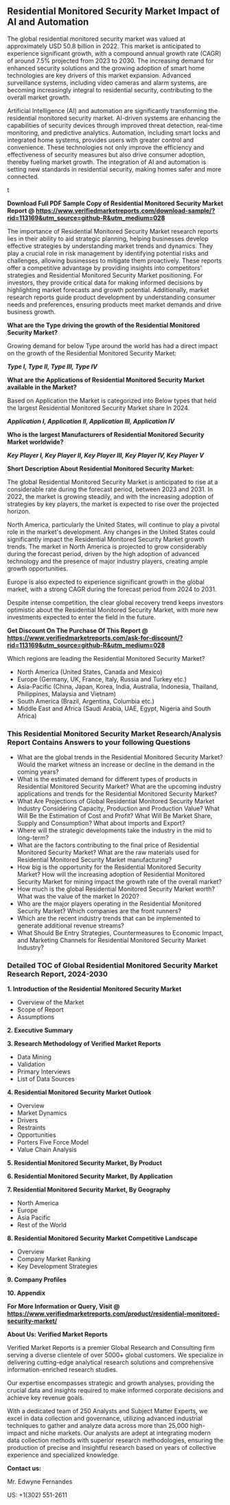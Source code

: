 <h2>Residential Monitored Security Market Impact of AI and Automation</h2><p>The global residential monitored security market was valued at approximately USD 50.8 billion in 2022. This market is anticipated to experience significant growth, with a compound annual growth rate (CAGR) of around 7.5% projected from 2023 to 2030. The increasing demand for enhanced security solutions and the growing adoption of smart home technologies are key drivers of this market expansion. Advanced surveillance systems, including video cameras and alarm systems, are becoming increasingly integral to residential security, contributing to the overall market growth.</p><p>Artificial Intelligence (AI) and automation are significantly transforming the residential monitored security market. AI-driven systems are enhancing the capabilities of security devices through improved threat detection, real-time monitoring, and predictive analytics. Automation, including smart locks and integrated home systems, provides users with greater control and convenience. These technologies not only improve the efficiency and effectiveness of security measures but also drive consumer adoption, thereby fueling market growth. The integration of AI and automation is setting new standards in residential security, making homes safer and more connected.</p>t</p><p id="" class=""><strong>Download Full PDF Sample Copy of Residential Monitored Security Market Report @ <a href="https://www.verifiedmarketreports.com/download-sample/?rid=113169&utm_source=github-R&utm_medium=028" target="_blank">https://www.verifiedmarketreports.com/download-sample/?rid=113169&utm_source=github-R&utm_medium=028</a></strong></p><p>The importance of&nbsp;Residential Monitored Security Market research reports lies in their ability to aid strategic planning, helping businesses develop effective strategies by understanding market trends and dynamics. They play a crucial role in risk management by identifying potential risks and challenges, allowing businesses to mitigate them proactively. These reports offer a competitive advantage by providing insights into competitors' strategies and Residential Monitored Security Market positioning. For investors, they provide critical data for making informed decisions by highlighting market forecasts and growth potential. Additionally, market research reports guide product development by understanding consumer needs and preferences, ensuring products meet market demands and drive business growth.</p><p><strong>What are the&nbsp;Type driving the growth of the Residential Monitored Security Market?</strong></p><p id="" class="">Growing demand for below Type around the world has had a direct impact on the growth of the Residential Monitored Security Market:</p><em><strong>Type I, Type II, Type III, Type IV</strong></em></p><strong>What are the&nbsp;Applications&nbsp;of Residential Monitored Security Market available in the Market?</strong></p><p id="" class="">Based on Application the Market is categorized into Below types that held the largest Residential Monitored Security Market share In 2024.</p><em><strong>Application I, Application II, Application III, Application IV</strong></em></p><strong>Who is the largest Manufacturers of Residential Monitored Security Market worldwide?</strong></p><p><em><strong>Key Player I, Key Player II, Key Player III, Key Player IV, Key Player V</strong></em></p><p id="" class=""><strong>Short Description About Residential Monitored Security Market:</strong></p><p>The global Residential Monitored Security Market is anticipated to rise at a considerable rate during the forecast period, between 2023 and 2031. In 2022, the market is growing steadily, and with the increasing adoption of strategies by key players, the market is expected to rise over the projected horizon.</p><p>North America, particularly the United States, will continue to play a pivotal role in the market's development. Any changes in the United States could significantly impact the Residential Monitored Security Market growth trends. The market in North America is projected to grow considerably during the forecast period, driven by the high adoption of advanced technology and the presence of major industry players, creating ample growth opportunities.</p><p>Europe is also expected to experience significant growth in the global market, with a strong CAGR during the forecast period from 2024 to 2031.</p><p>Despite intense competition, the clear global recovery trend keeps investors optimistic about the Residential Monitored Security Market, with more new investments expected to enter the field in the future.</p><p id="" class=""><strong>Get Discount On The Purchase Of This Report @ <a href="https://www.verifiedmarketreports.com/ask-for-discount/?rid=113169&utm_source=github-R&utm_medium=028" target="_blank">https://www.verifiedmarketreports.com/ask-for-discount/?rid=113169&utm_source=github-R&utm_medium=028</a></strong></p>Which regions are leading the Residential Monitored Security Market?</p><ul><li>North America (United States, Canada and Mexico)</li><li>Europe (Germany, UK, France, Italy, Russia and Turkey etc.)</li><li>Asia-Pacific (China, Japan, Korea, India, Australia, Indonesia, Thailand, Philippines, Malaysia and Vietnam)</li><li>South America (Brazil, Argentina, Columbia etc.)</li><li>Middle East and Africa (Saudi Arabia, UAE, Egypt, Nigeria and South Africa)</li></ul><h3 id="" class="">This Residential Monitored Security Market Research/Analysis Report Contains Answers to your following Questions</h3><ul><li>What are the global trends in the Residential Monitored Security Market? Would the market witness an increase or decline in the demand in the coming years?</li><li>What is the estimated demand for different types of products in Residential Monitored Security Market? What are the upcoming industry applications and trends for the Residential Monitored Security Market?</li><li>What Are Projections of Global Residential Monitored Security Market Industry Considering Capacity, Production and Production Value? What Will Be the Estimation of Cost and Profit? What Will Be Market Share, Supply and Consumption? What about imports and Export?</li><li>Where will the strategic developments take the industry in the mid to long-term?</li><li>What are the factors contributing to the final price of Residential Monitored Security Market? What are the raw materials used for Residential Monitored Security Market manufacturing?</li><li>How big is the opportunity for the Residential Monitored Security Market? How will the increasing adoption of Residential Monitored Security Market for mining impact the growth rate of the overall market?</li><li>How much is the global Residential Monitored Security Market worth? What was the value of the market In 2020?</li><li>Who are the major players operating in the Residential Monitored Security Market? Which companies are the front runners?</li><li>Which are the recent industry trends that can be implemented to generate additional revenue streams?</li><li>What Should Be Entry Strategies, Countermeasures to Economic Impact, and Marketing Channels for Residential Monitored Security Market Industry?</li></ul><h3 id="" class="">Detailed TOC of Global Residential Monitored Security Market Research Report, 2024-2030</h3><p id="" class=""><strong>1. Introduction of the Residential Monitored Security Market</strong></p><ul><li>Overview of the Market</li><li>Scope of Report</li><li>Assumptions</li></ul><p id="" class=""><strong>2. Executive Summary</strong></p><p id="" class=""><strong>3. Research Methodology of Verified Market Reports</strong></p><ul><li>Data Mining</li><li>Validation</li><li>Primary Interviews</li><li>List of Data Sources</li></ul><p id="" class=""><strong>4. Residential Monitored Security Market Outlook</strong></p><ul><li>Overview</li><li>Market Dynamics</li><li>Drivers</li><li>Restraints</li><li>Opportunities</li><li>Porters Five Force Model</li><li>Value Chain Analysis</li></ul><p id="" class=""><strong>5. Residential Monitored Security Market, By Product</strong></p><p id="" class=""><strong>6. Residential Monitored Security Market, By Application</strong></p><p id="" class=""><strong>7. Residential Monitored Security Market, By Geography</strong></p><ul><li>North America</li><li>Europe</li><li>Asia Pacific</li><li>Rest of the World</li></ul><p id="" class=""><strong>8. Residential Monitored Security Market Competitive Landscape</strong></p><ul><li>Overview</li><li>Company Market Ranking</li><li>Key Development Strategies</li></ul><p id="" class=""><strong>9. Company Profiles</strong></p><p id="" class=""><strong>10. Appendix</strong></p><p id="" class=""><strong>For More Information or Query, Visit @ <a href="https://www.verifiedmarketreports.com/product/residential-monitored-security-market/" target="_blank">https://www.verifiedmarketreports.com/product/residential-monitored-security-market/</a></strong></p><p id="" class=""><strong>About Us: Verified Market Reports</strong></p><p id="" class="">Verified Market Reports is a premier Global Research and Consulting firm serving a diverse clientele of over 5000+ global customers. We specialize in delivering cutting-edge analytical research solutions and comprehensive information-enriched research studies.</p><p id="" class="">Our expertise encompasses strategic and growth analyses, providing the crucial data and insights required to make informed corporate decisions and achieve key revenue goals.</p><p id="" class="">With a dedicated team of 250 Analysts and Subject Matter Experts, we excel in data collection and governance, utilizing advanced industrial techniques to gather and analyze data across more than 25,000 high-impact and niche markets. Our analysts are adept at integrating modern data collection methods with superior research methodologies, ensuring the production of precise and insightful research based on years of collective experience and specialized knowledge.</p><p id="" class=""><strong>Contact us:</strong></p><p id="" class="">Mr. Edwyne Fernandes</p><p id="" class="">US: +1(302) 551-2611</p>